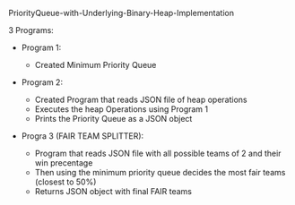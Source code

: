 PriorityQueue-with-Underlying-Binary-Heap-Implementation

3 Programs:
- Program 1:
  - Created Minimum Priority Queue

- Program 2:
  - Created Program that reads JSON file of heap operations
  - Executes the heap Operations using Program 1
  - Prints the Priority Queue as a JSON object

- Progra 3 (FAIR TEAM SPLITTER):
  - Program that reads JSON file with all possible teams of 2 and their win precentage
  - Then using the minimum priority queue decides the most fair teams (closest to 50%)
  - Returns JSON object with final FAIR teams 
